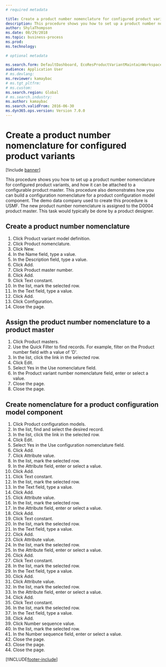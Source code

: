 ```yaml
--- 
# required metadata 
 
title: Create a product number nomenclature for configured product variants
description: This procedure shows you how to set up a product number nomenclature for configured product variants, and how it can be attached to a configurable product master. 
author: ShylaThompson
ms.date: 08/29/2018
ms.topic: business-process 
ms.prod:  
ms.technology:  
 
# optional metadata 
 
ms.search.form: DefaultDashboard, EcoResProductVariantMaintainWorkspace, EcoResNomenclature, EcoResProductListPage, EcoResProductDetails, PCProductConfigurationModelListPage, PCProductConfigurationModelDetails   
audience: Application User 
# ms.devlang:  
ms.reviewer: kamaybac
# ms.tgt_pltfrm:  
# ms.custom:  
ms.search.region: Global
# ms.search.industry: 
ms.author: kamaybac
ms.search.validFrom: 2016-06-30 
ms.dyn365.ops.version: Version 7.0.0 
---
```

# Create a product number nomenclature for configured product variants

[!include [banner](../../includes/banner.md)]

This procedure shows you how to set up a product number nomenclature for configured product variants, and how it can be attached to a configurable product master. This procedure also demonstrates how you can build a configuration nomenclature for a product configuration model component. The demo data company used to create this procedure is USMF. The new product number nomenclature is assigned to the D0004 product master. This task would typically be done by a product designer.


## Create a product number nomenclature
1. Click Product variant model definition.
2. Click Product nomenclature.
3. Click New.
4. In the Name field, type a value.
5. In the Description field, type a value.
6. Click Add.
7. Click Product master number.
8. Click Add.
9. Click Text constant.
10. In the list, mark the selected row.
11. In the Text field, type a value.
12. Click Add.
13. Click Configuration.
14. Close the page.

## Assign the product number nomenclature to a product master
1. Click Product masters.
2. Use the Quick Filter to find records. For example, filter on the Product number field with a value of 'D'.
3. In the list, click the link in the selected row.
4. Click Edit.
5. Select Yes in the Use nomenclature field.
6. In the Product variant number nomenclature field, enter or select a value.
7. Close the page.
8. Close the page.

## Create nomenclature for a product configuration model component
1. Click Product configuration models.
2. In the list, find and select the desired record.
3. In the list, click the link in the selected row.
4. Click Edit.
5. Select Yes in the Use configuration nomenclature field.
6. Click Add.
7. Click Attribute value.
8. In the list, mark the selected row.
9. In the Attribute field, enter or select a value.
10. Click Add.
11. Click Text constant.
12. In the list, mark the selected row.
13. In the Text field, type a value.
14. Click Add.
15. Click Attribute value.
16. In the list, mark the selected row.
17. In the Attribute field, enter or select a value.
18. Click Add.
19. Click Text constant.
20. In the list, mark the selected row.
21. In the Text field, type a value.
22. Click Add.
23. Click Attribute value.
24. In the list, mark the selected row.
25. In the Attribute field, enter or select a value.
26. Click Add.
27. Click Text constant.
28. In the list, mark the selected row.
29. In the Text field, type a value.
30. Click Add.
31. Click Attribute value.
32. In the list, mark the selected row.
33. In the Attribute field, enter or select a value.
34. Click Add.
35. Click Text constant.
36. In the list, mark the selected row.
37. In the Text field, type a value.
38. Click Add.
39. Click Number sequence value.
40. In the list, mark the selected row.
41. In the Number sequence field, enter or select a value.
42. Close the page.
43. Close the page.
44. Close the page.



[!INCLUDE[footer-include](../../../includes/footer-banner.md)]